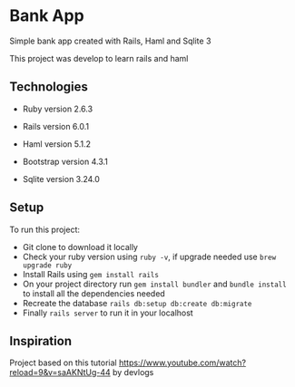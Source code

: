 # Bank App

Simple bank app created with Rails, Haml and Sqlite 3

This project was develop to learn rails and haml

## Technologies 

* Ruby version 2.6.3

* Rails version 6.0.1 

* Haml version 5.1.2

* Bootstrap version 4.3.1

* Sqlite version 3.24.0


## Setup

To run this project:

* Git clone to download it locally
* Check your ruby version using `ruby -v`, if upgrade needed use `brew upgrade ruby`
* Install Rails using `gem install rails`
* On your project directory run `gem install bundler` and `bundle install` to install all the dependencies needed
* Recreate the database `rails db:setup db:create db:migrate`
* Finally `rails server` to run it in your localhost


## Inspiration
Project based on this tutorial https://www.youtube.com/watch?reload=9&v=saAKNtUg-44 by devlogs